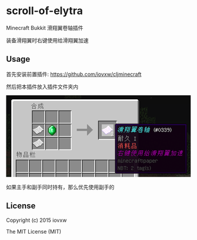 # scroll-of-elytra

Minecraft Bukkit 滑翔翼卷轴插件

装备滑翔翼时右键使用给滑翔翼加速

## Usage

首先安装前置插件: <https://github.com/iovxw/cljminecraft>

然后把本插件放入插件文件夹内

![screenshot.png](screenshot.png)

如果主手和副手同时持有，那么优先使用副手的

## License

Copyright (c) 2015 iovxw

The MIT License (MIT)

